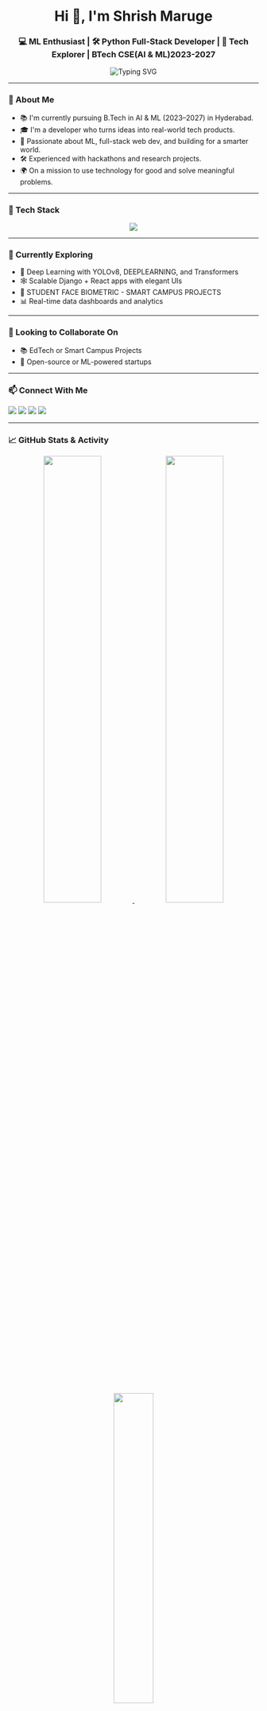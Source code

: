 <h1 align="center">Hi 👋, I'm Shrish Maruge</h1>
<h3 align="center">💻 ML Enthusiast | 🛠️ Python Full-Stack Developer | 🚀 Tech Explorer | BTech CSE(AI & ML)2023-2027</h3>

<p align="center">
  <img src="https://readme-typing-svg.herokuapp.com?font=Fira+Code&size=24&pause=1000&center=true&vCenter=true&width=500&lines=Welcome+to+my+GitHub!;AI+%7C+Web+%7C+ML+%7C+Data+Science;Let's+build+something+great+💡;Open+for+Internships+and+Innovations" alt="Typing SVG" />
</p>


---

### 🚀 About Me
- 📚 I'm currently pursuing B.Tech in AI & ML (2023–2027) in Hyderabad.
- 🎓 I'm a developer who turns ideas into real-world tech products.
- 🧠 Passionate about ML, full-stack web dev, and building for a smarter world.
- 🛠️ Experienced with hackathons and research projects.
- 🌍 On a mission to use technology for good and solve meaningful problems.

---

### 🧰 Tech Stack

<p align="center">
  <img src="https://skillicons.dev/icons?i=python,django,flask,react,js,html,css,bootstrap,sklearn,git,github,mysql,sqlite,vscode" />
</p>

---

### 📌 Currently Exploring

- 🧠 Deep Learning with YOLOv8, DEEPLEARNING, and Transformers  
- 🕸️ Scalable Django + React apps with elegant UIs  
- 🔐 STUDENT FACE BIOMETRIC - SMART CAMPUS PROJECTS  
- 📊 Real-time data dashboards and analytics  

---

### 🤝 Looking to Collaborate On

- 📚 EdTech or Smart Campus Projects
- 🌱 Open-source or ML-powered startups

---

### 📫 Connect With Me

<p>
  <a href="mailto:shrish.maruge99@gmail.com"><img src="https://img.shields.io/badge/email-%23EA4335.svg?&style=for-the-badge&logo=gmail&logoColor=white" /></a>
  <a href="https://www.linkedin.com/in/shrishmaruge/" target="_blank"><img src="https://img.shields.io/badge/linkedin-%230077B5.svg?&style=for-the-badge&logo=linkedin&logoColor=white" /></a>
  <a href="https://github.com/ShrishMaruge"><img src="https://img.shields.io/badge/github-%23121011.svg?&style=for-the-badge&logo=github&logoColor=white" /></a>
  <a href="https://shrishmaruge.github.io/My_Portfolio/" target="_blank"><img src="https://img.shields.io/badge/portfolio-%23ff5f5f.svg?&style=for-the-badge&logo=web&logoColor=white" />
    
  </a>
</p>

---

### 📈 GitHub Stats & Activity

<p align="center">
  <a href="https://github.com/ShrishMaruge">
    <img src="https://github-readme-stats.vercel.app/api?username=ShrishMaruge&show_icons=true&theme=tokyonight&include_all_commits=true&count_private=true&border_radius=15&hide_title=false" width="48%"/>
  </a>
  <a href="https://github.com/ShrishMaruge">
    <img src="https://github-readme-streak-stats.herokuapp.com?user=ShrishMaruge&theme=tokyonight&hide_border=false&border_radius=15" width="48%"/>
    
  </a>
</p>

<p align="center">
  <a href="https://github.com/ShrishMaruge">
    <img src="https://github-readme-stats.vercel.app/api/top-langs/?username=ShrishMaruge&layout=compact&theme=tokyonight&langs_count=8&border_radius=15" width="40%" />
  </a>
</p>

<p align="center">
  <a href="https://github.com/ShrishMaruge">
    <img src="https://github-profile-summary-cards.vercel.app/api/cards/profile-details?username=ShrishMaruge&theme=tokyonight" width="85%" />
  </a>
</p>

<p align="center">
  <img src="https://komarev.com/ghpvc/?username=ShrishMaruge&label=Visitors&color=blueviolet&style=flat&labelColor=black" />
</p>


---

### ⚡ Fun Fact

> 🧠 I once built a fully functional **Face Biometric Attendance System** using `Django`, `OpenCV`, and `Deep Learning` — it can detect and verify student faces in real-time through a mobile or webcam, auto-mark attendance, and even record logout time! 🎓📸  
>
> 🔐 It now supports **admin dashboards**, **CSV exports**, and **mobile camera support** — all built from scratch during a hackathon!  
>
> 🎨 I believe: _"The best code doesn't just run — it solves a real problem beautifully."_  
>
> 💡 Motto: **Build. Break. Learn. Repeat.**


---

<!---
ShrishMaruge/ShrishMaruge is a ✨ special ✨ repository because its `README.md` (this file) appears on your GitHub profile.
You can click the Preview link to take a look at your changes.
--->

